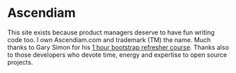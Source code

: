 # Ascendiam
This site exists because product managers deserve to have fun writing code too.
I own Ascendiam.com and trademark (TM) the name.
Much thanks to Gary Simon for his <a href="https://coursetro.com/posts/code/130/Learn-Bootstrap-4-Final-in-2018-with-our-Free-Crash-Course">1 hour bootstrap refresher course</a>. Thanks also to those developers who devote time, energy and expertise to open source projects.
